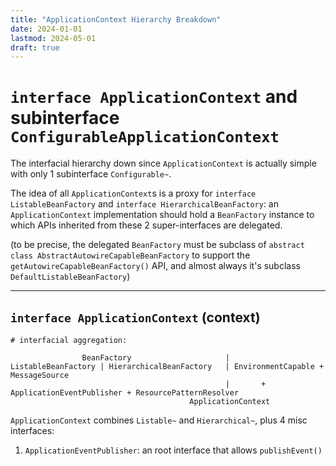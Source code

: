 ```yaml
---
title: "ApplicationContext Hierarchy Breakdown"
date: 2024-01-01
lastmod: 2024-05-01
draft: true
---
```


`interface ApplicationContext` and subinterface `ConfigurableApplicationContext`
============

The interfacial hierarchy down since `ApplicationContext` is actually simple with only 1 subinterface `Configurable~`.

The idea of all `ApplicationContext`s is a proxy for `interface ListableBeanFactory` and `interface HierarchicalBeanFactory`:
an `ApplicationContext` implementation should hold a `BeanFactory` instance to which APIs inherited from these 2 super-interfaces are delegated.

(to be precise, the delegated `BeanFactory` must be subclass of `abstract class AbstractAutowireCapableBeanFactory` to 
support the `getAutowireCapableBeanFactory()` API, and almost always it's subclass `DefaultListableBeanFactory`)

----

## `interface ApplicationContext` (context)

```
# interfacial aggregation:

                BeanFactory                     |
ListableBeanFactory | HierarchicalBeanFactory   | EnvironmentCapable + MessageSource 
                                                |       + ApplicationEventPublisher + ResourcePatternResolver
                                        ApplicationContext
```


`ApplicationContext` combines `Listable~` and `Hierarchical~`, plus 4 misc interfaces:

1. `ApplicationEventPublisher`: an root interface that allows `publishEvent()`
